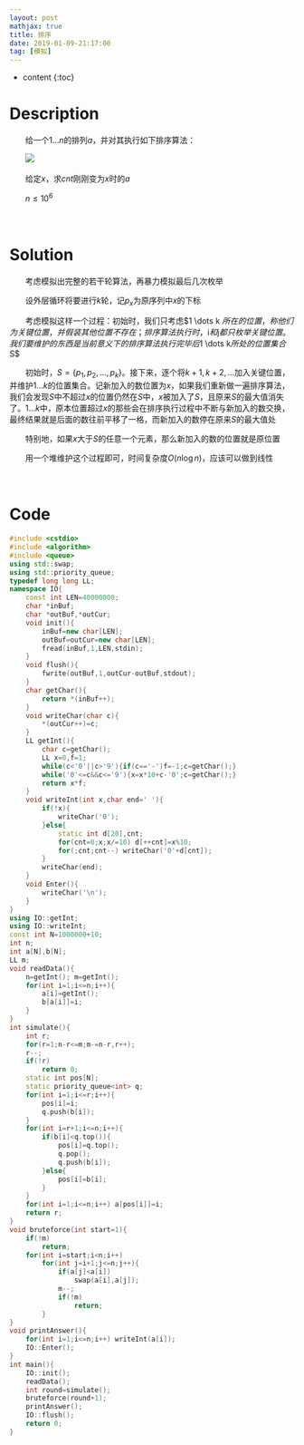```yaml
---
layout: post
mathjax: true
title: 排序
date: 2019-01-09-21:17:00
tag: [模拟]
---
```

* content
{:toc}
# Description

　　给一个$1 \dots n$的排列$a$，并对其执行如下排序算法：

　　![]({{site.url}}/assets/images/排序/1.png)

　　给定$x$，求$cnt$刚刚变为$x$时的$a​$

　　$n \le 10^6$



　　

# Solution

　　考虑模拟出完整的若干轮算法，再暴力模拟最后几次枚举

　　设外层循环将要进行$k$轮，记$p_x$为原序列中$x$的下标

　　考虑模拟这样一个过程：初始时，我们只考虑$1 \dots k $所在的位置，称他们为关键位置，并假装其他位置不存在；排序算法执行时，$i$和$j$都只枚举关键位置。我们要维护的东西是当前意义下的排序算法执行完毕后$1 \dots k$所处的位置集合$S$

　　初始时，$S=\{ p_1,p_2,\dots,p_k\}$。接下来，逐个将$k+1,k+2,\dots$加入关键位置，并维护$1\dots k$的位置集合。记新加入的数位置为$x$，如果我们重新做一遍排序算法，我们会发现$S$中不超过$x$的位置仍然在$S$中，$x$被加入了$S$，且原来$S$的最大值消失了。$1 \dots k$中，原本位置超过$x$的那些会在排序执行过程中不断与新加入的数交换，最终结果就是后面的数往前平移了一格，而新加入的数停在原来$S$的最大值处

　　特别地，如果$x$大于$S$的任意一个元素，那么新加入的数的位置就是原位置

　　用一个堆维护这个过程即可，时间复杂度$O(n \log n)$，应该可以做到线性

　　

# Code

```c++
#include <cstdio>
#include <algorithm>
#include <queue>
using std::swap;
using std::priority_queue;
typedef long long LL;
namespace IO{
    const int LEN=40000000;
    char *inBuf;
    char *outBuf,*outCur;
    void init(){
        inBuf=new char[LEN];
        outBuf=outCur=new char[LEN];
        fread(inBuf,1,LEN,stdin);
    }
    void flush(){
        fwrite(outBuf,1,outCur-outBuf,stdout);
    }
    char getChar(){
        return *(inBuf++);
    }
    void writeChar(char c){
        *(outCur++)=c;
    }
    LL getInt(){
        char c=getChar();
        LL x=0,f=1;
        while(c<'0'||c>'9'){if(c=='-')f=-1;c=getChar();}
        while('0'<=c&&c<='9'){x=x*10+c-'0';c=getChar();}
        return x*f;
    }
    void writeInt(int x,char end=' '){
        if(!x){
            writeChar('0');
        }else{
            static int d[20],cnt;
            for(cnt=0;x;x/=10) d[++cnt]=x%10;
            for(;cnt;cnt--) writeChar('0'+d[cnt]);
        }
        writeChar(end);
    }
    void Enter(){
        writeChar('\n');
    }
}
using IO::getInt;
using IO::writeInt;
const int N=1000000+10;
int n;
int a[N],b[N];
LL m;
void readData(){
    n=getInt(); m=getInt();
    for(int i=1;i<=n;i++){
        a[i]=getInt();
        b[a[i]]=i;
    }
}
int simulate(){
    int r;
    for(r=1;n-r<=m;m-=n-r,r++);
    r--;
    if(!r)
        return 0;
    static int pos[N];
    static priority_queue<int> q;
    for(int i=1;i<=r;i++){
        pos[i]=i;
        q.push(b[i]);
    }
    for(int i=r+1;i<=n;i++){
        if(b[i]<q.top()){
            pos[i]=q.top();
            q.pop();
            q.push(b[i]);
        }else{
            pos[i]=b[i];
        }
    }
    for(int i=1;i<=n;i++) a[pos[i]]=i;
    return r;
}
void bruteforce(int start=1){
    if(!m)
        return;
    for(int i=start;i<n;i++)
        for(int j=i+1;j<=n;j++){
            if(a[j]<a[i])
                swap(a[i],a[j]);
            m--;
            if(!m)
                return;
        }
}
void printAnswer(){
    for(int i=1;i<=n;i++) writeInt(a[i]);
    IO::Enter();
}
int main(){
    IO::init();
    readData();
    int round=simulate();
    bruteforce(round+1);
    printAnswer();
    IO::flush();
    return 0;
}
```

